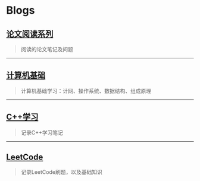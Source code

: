 # Blogs

## [论文阅读系列](blogs/PaperRead/PaperRead.md)

> 阅读的论文笔记及问题

---

## [计算机基础](blogs/ComputerBasis/index.md)

>计算机基础学习：计网、操作系统、数据结构、组成原理

---

## [C++学习](blogs/CPlusPrimer/README.md)

> 记录C++学习笔记

---

## [LeetCode](blogs/Leetcode/README.md)

> 记录LeetCode刷题，以及基础知识
